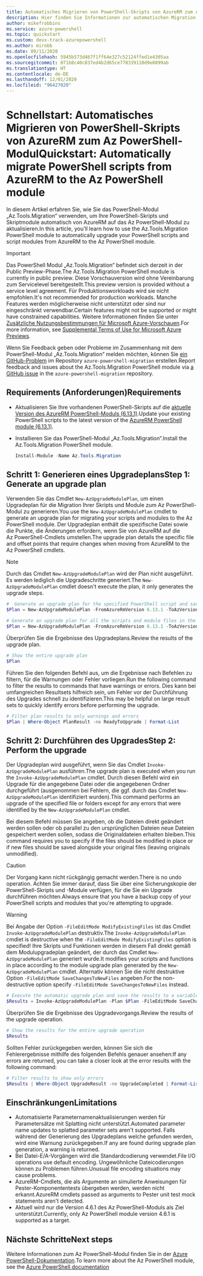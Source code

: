 ```yaml
---
title: Automatisches Migrieren von PowerShell-Skripts von AzureRM zum Az PowerShell-Modul
description: Hier finden Sie Informationen zur automatischen Migration von PowerShell-Skripts von AzureRM zum Az PowerShell-Modul.
author: mikefrobbins
ms.service: azure-powershell
ms.topic: quickstart
ms.custom: devx-track-azurepowershell
ms.author: mirobb
ms.date: 09/11/2020
ms.openlocfilehash: 5945b573d467f1ff64e327c52124ffed1e4305aa
ms.sourcegitcommit: 071b8c40c837ed4b2d65ce778339110d9e0899ab
ms.translationtype: HT
ms.contentlocale: de-DE
ms.lasthandoff: 12/01/2020
ms.locfileid: "96427020"
---
```

# <a name="quickstart-automatically-migrate-powershell-scripts-from-azurerm-to-the-az-powershell-module"></a><span data-ttu-id="68074-103">Schnellstart: Automatisches Migrieren von PowerShell-Skripts von AzureRM zum Az PowerShell-Modul</span><span class="sxs-lookup"><span data-stu-id="68074-103">Quickstart: Automatically migrate PowerShell scripts from AzureRM to the Az PowerShell module</span></span>

<span data-ttu-id="68074-104">In diesem Artikel erfahren Sie, wie Sie das PowerShell-Modul „Az.Tools.Migration“ verwenden, um Ihre PowerShell-Skripts und Skriptmodule automatisch von AzureRM auf das Az PowerShell-Modul zu aktualisieren.</span><span class="sxs-lookup"><span data-stu-id="68074-104">In this article, you'll learn how to use the Az.Tools.Migration PowerShell module to automatically upgrade your PowerShell scripts and script modules from AzureRM to the Az PowerShell module.</span></span>

> [!IMPORTANT]
> <span data-ttu-id="68074-105">Das PowerShell Modul „Az.Tools.Migration“ befindet sich derzeit in der Public Preview-Phase.</span><span class="sxs-lookup"><span data-stu-id="68074-105">The Az.Tools.Migration PowerShell module is currently in public preview.</span></span> <span data-ttu-id="68074-106">Diese Vorschauversion wird ohne Vereinbarung zum Servicelevel bereitgestellt.</span><span class="sxs-lookup"><span data-stu-id="68074-106">This preview version is provided without a service level agreement.</span></span> <span data-ttu-id="68074-107">Für Produktionsworkloads wird sie nicht empfohlen.</span><span class="sxs-lookup"><span data-stu-id="68074-107">It's not recommended for production workloads.</span></span> <span data-ttu-id="68074-108">Manche Features werden möglicherweise nicht unterstützt oder sind nur eingeschränkt verwendbar.</span><span class="sxs-lookup"><span data-stu-id="68074-108">Certain features might not be supported or might have constrained capabilities.</span></span> <span data-ttu-id="68074-109">Weitere Informationen finden Sie unter [Zusätzliche Nutzungsbestimmungen für Microsoft Azure-Vorschauen](https://azure.microsoft.com/support/legal/preview-supplemental-terms/).</span><span class="sxs-lookup"><span data-stu-id="68074-109">For more information, see [Supplemental Terms of Use for Microsoft Azure Previews](https://azure.microsoft.com/support/legal/preview-supplemental-terms/).</span></span>

<span data-ttu-id="68074-110">Wenn Sie Feedback geben oder Probleme im Zusammenhang mit dem PowerShell-Modul „Az.Tools.Migration“ melden möchten, können Sie [ein GitHub-Problem](https://github.com/Azure/azure-powershell-migration/issues) im Repository `azure-powershell-migration` erstellen.</span><span class="sxs-lookup"><span data-stu-id="68074-110">Report feedback and issues about the Az.Tools.Migration PowerShell module via [a GitHub issue](https://github.com/Azure/azure-powershell-migration/issues) in the `azure-powershell-migration` repository.</span></span>

## <a name="requirements"></a><span data-ttu-id="68074-111">Requirements (Anforderungen)</span><span class="sxs-lookup"><span data-stu-id="68074-111">Requirements</span></span>

* <span data-ttu-id="68074-112">Aktualisieren Sie Ihre vorhandenen PowerShell-Skripts auf die [aktuelle Version des AzureRM PowerShell-Moduls (6.13.1)](https://github.com/Azure/azure-powershell/releases/tag/v6.13.1-November2018).</span><span class="sxs-lookup"><span data-stu-id="68074-112">Update your existing PowerShell scripts to the latest version of the [AzureRM PowerShell module (6.13.1)](https://github.com/Azure/azure-powershell/releases/tag/v6.13.1-November2018).</span></span>
* <span data-ttu-id="68074-113">Installieren Sie das PowerShell-Modul „Az.Tools.Migration“.</span><span class="sxs-lookup"><span data-stu-id="68074-113">Install the Az.Tools.Migration PowerShell module.</span></span>

  ```powershell
  Install-Module -Name Az.Tools.Migration
  ```

## <a name="step-1-generate-an-upgrade-plan"></a><span data-ttu-id="68074-114">Schritt 1: Generieren eines Upgradeplans</span><span class="sxs-lookup"><span data-stu-id="68074-114">Step 1: Generate an upgrade plan</span></span>

<span data-ttu-id="68074-115">Verwenden Sie das Cmdlet `New-AzUpgradeModulePlan`, um einen Upgradeplan für die Migration Ihrer Skripts und Module zum Az PowerShell-Modul zu generieren.</span><span class="sxs-lookup"><span data-stu-id="68074-115">You use the `New-AzUpgradeModulePlan` cmdlet to generate an upgrade plan for migrating your scripts and modules to the Az PowerShell module.</span></span> <span data-ttu-id="68074-116">Der Upgradeplan enthält die spezifische Datei sowie die Punkte, die Änderungen erfordern, wenn Sie von AzureRM auf die Az PowerShell-Cmdlets umstellen.</span><span class="sxs-lookup"><span data-stu-id="68074-116">The upgrade plan details the specific file and offset points that require changes when moving from AzureRM to the Az PowerShell cmdlets.</span></span>

> [!NOTE]
> <span data-ttu-id="68074-117">Durch das Cmdlet `New-AzUpgradeModulePlan` wird der Plan nicht ausgeführt. Es werden lediglich die Upgradeschritte generiert.</span><span class="sxs-lookup"><span data-stu-id="68074-117">The `New-AzUpgradeModulePlan` cmdlet doesn't execute the plan, it only generates the upgrade steps.</span></span>

```powershell
#  Generate an upgrade plan for the specified PowerShell script and save it to a variable.
$Plan = New-AzUpgradeModulePlan -FromAzureRmVersion 6.13.1 -ToAzVersion 4.6.1 -FilePath 'C:\Scripts\my-azure-script.ps1'
```

```powershell
# Generate an upgrade plan for all the scripts and module files in the specified folder and save it to a variable.
$Plan = New-AzUpgradeModulePlan -FromAzureRmVersion 6.13.1 -ToAzVersion 4.6.1 -DirectoryPath 'C:\Scripts'
```

<span data-ttu-id="68074-118">Überprüfen Sie die Ergebnisse des Upgradeplans.</span><span class="sxs-lookup"><span data-stu-id="68074-118">Review the results of the upgrade plan.</span></span>

```powershell
# Show the entire upgrade plan
$Plan
```

<span data-ttu-id="68074-119">Führen Sie den folgenden Befehl aus, um die Ergebnisse nach Befehlen zu filtern, für die Warnungen oder Fehler vorliegen.</span><span class="sxs-lookup"><span data-stu-id="68074-119">Run the following command to filter the results to commands that have warnings or errors.</span></span> <span data-ttu-id="68074-120">Dies kann bei umfangreichen Resultsets hilfreich sein, um Fehler vor der Durchführung des Upgrades schnell zu identifizieren.</span><span class="sxs-lookup"><span data-stu-id="68074-120">This may be helpful on large result sets to quickly identify errors before performing the upgrade.</span></span>

```powershell
# Filter plan results to only warnings and errors
$Plan | Where-Object PlanResult -ne ReadyToUpgrade | Format-List
```

## <a name="step-2-perform-the-upgrade"></a><span data-ttu-id="68074-121">Schritt 2: Durchführen des Upgrades</span><span class="sxs-lookup"><span data-stu-id="68074-121">Step 2: Perform the upgrade</span></span>

<span data-ttu-id="68074-122">Der Upgradeplan wird ausgeführt, wenn Sie das Cmdlet `Invoke-AzUpgradeModulePlan` ausführen.</span><span class="sxs-lookup"><span data-stu-id="68074-122">The upgrade plan is executed when you run the `Invoke-AzUpgradeModulePlan` cmdlet.</span></span> <span data-ttu-id="68074-123">Durch diesen Befehl wird ein Upgrade für die angegebene Datei oder die angegebenen Ordner durchgeführt (ausgenommen bei Fehlern, die ggf. durch das Cmdlet `New-AzUpgradeModulePlan` identifiziert wurden).</span><span class="sxs-lookup"><span data-stu-id="68074-123">This command performs an upgrade of the specified file or folders except for any errors that were identified by the `New-AzUpgradeModulePlan` cmdlet.</span></span>

<span data-ttu-id="68074-124">Bei diesem Befehl müssen Sie angeben, ob die Dateien direkt geändert werden sollen oder ob parallel zu den ursprünglichen Dateien neue Dateien gespeichert werden sollen, sodass die Originaldateien erhalten bleiben.</span><span class="sxs-lookup"><span data-stu-id="68074-124">This command requires you to specify if the files should be modified in place or if new files should be saved alongside your original files (leaving originals unmodified).</span></span>

> [!CAUTION]
> <span data-ttu-id="68074-125">Der Vorgang kann nicht rückgängig gemacht werden.</span><span class="sxs-lookup"><span data-stu-id="68074-125">There is no undo operation.</span></span> <span data-ttu-id="68074-126">Achten Sie immer darauf, dass Sie über eine Sicherungskopie der PowerShell-Skripts und -Module verfügen, für die Sie ein Upgrade durchführen möchten.</span><span class="sxs-lookup"><span data-stu-id="68074-126">Always ensure that you have a backup copy of your PowerShell scripts and modules that you're attempting to upgrade.</span></span>

> [!WARNING]
> <span data-ttu-id="68074-127">Bei Angabe der Option `-FileEditMode ModifyExistingFiles` ist das Cmdlet `Invoke-AzUpgradeModulePlan` destruktiv.</span><span class="sxs-lookup"><span data-stu-id="68074-127">The `Invoke-AzUpgradeModulePlan` cmdlet is destructive when the `-FileEditMode ModifyExistingFiles` option is specified!</span></span> <span data-ttu-id="68074-128">Ihre Skripts und Funktionen werden in diesem Fall direkt gemäß dem Modulupgradeplan geändert, der durch das Cmdlet `New-AzUpgradeModulePlan` generiert wurde.</span><span class="sxs-lookup"><span data-stu-id="68074-128">It modifies your scripts and functions in place according to the module upgrade plan generated by the `New-AzUpgradeModulePlan` cmdlet.</span></span> <span data-ttu-id="68074-129">Alternativ können Sie die nicht destruktive Option `-FileEditMode SaveChangesToNewFiles` angeben.</span><span class="sxs-lookup"><span data-stu-id="68074-129">For the non-destructive option specify `-FileEditMode SaveChangesToNewFiles` instead.</span></span>

```powershell
# Execute the automatic upgrade plan and save the results to a variable.
$Results = Invoke-AzUpgradeModulePlan -Plan $Plan -FileEditMode SaveChangesToNewFiles
```

<span data-ttu-id="68074-130">Überprüfen Sie die Ergebnisse des Upgradevorgangs.</span><span class="sxs-lookup"><span data-stu-id="68074-130">Review the results of the upgrade operation.</span></span>

```powershell
# Show the results for the entire upgrade operation
$Results
```

<span data-ttu-id="68074-131">Sollten Fehler zurückgegeben werden, können Sie sich die Fehlerergebnisse mithilfe des folgenden Befehls genauer ansehen:</span><span class="sxs-lookup"><span data-stu-id="68074-131">If any errors are returned, you can take a closer look at the error results with the following command:</span></span>

```powershell
# Filter results to show only errors
$Results | Where-Object UpgradeResult -ne UpgradeCompleted | Format-List
```

## <a name="limitations"></a><span data-ttu-id="68074-132">Einschränkungen</span><span class="sxs-lookup"><span data-stu-id="68074-132">Limitations</span></span>

* <span data-ttu-id="68074-133">Automatisierte Parameternamenaktualisierungen werden für Parametersätze mit Splatting nicht unterstützt.</span><span class="sxs-lookup"><span data-stu-id="68074-133">Automated parameter name updates to splatted parameter sets aren't supported.</span></span> <span data-ttu-id="68074-134">Falls während der Generierung des Upgradeplans welche gefunden werden, wird eine Warnung zurückgegeben.</span><span class="sxs-lookup"><span data-stu-id="68074-134">If any are found during upgrade plan generation, a warning is returned.</span></span>
* <span data-ttu-id="68074-135">Bei Datei-E/A-Vorgängen wird die Standardcodierung verwendet.</span><span class="sxs-lookup"><span data-stu-id="68074-135">File I/O operations use default encoding.</span></span> <span data-ttu-id="68074-136">Ungewöhnliche Dateicodierungen können zu Problemen führen.</span><span class="sxs-lookup"><span data-stu-id="68074-136">Unusual file encoding situations may cause problems.</span></span>
* <span data-ttu-id="68074-137">AzureRM-Cmdlets, die als Argumente an simulierte Anweisungen für Pester-Komponententests übergeben werden, werden nicht erkannt.</span><span class="sxs-lookup"><span data-stu-id="68074-137">AzureRM cmdlets passed as arguments to Pester unit test mock statements aren't detected.</span></span>
* <span data-ttu-id="68074-138">Aktuell wird nur die Version 4.6.1 des Az PowerShell-Moduls als Ziel unterstützt.</span><span class="sxs-lookup"><span data-stu-id="68074-138">Currently, only Az PowerShell module version 4.6.1 is supported as a target.</span></span>

## <a name="next-steps"></a><span data-ttu-id="68074-139">Nächste Schritte</span><span class="sxs-lookup"><span data-stu-id="68074-139">Next steps</span></span>

<span data-ttu-id="68074-140">Weitere Informationen zum Az PowerShell-Modul finden Sie in der [Azure PowerShell-Dokumentation](/powershell/azure/).</span><span class="sxs-lookup"><span data-stu-id="68074-140">To learn more about the Az PowerShell module, see the [Azure PowerShell documentation](/powershell/azure/)</span></span>